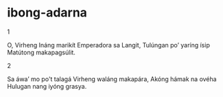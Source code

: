 # ibong-adarna

1

O, Virheng Ináng marikít
Emperadora sa Langit,
Tulúngan poʼ yaríng ísip
Matútong makapagsúlit.

2

Sa áwaʼ mo po't talagá
Virheng waláng makapára,
Akóng hámak na ovéha
Hulugan nang iyóng grasya.

